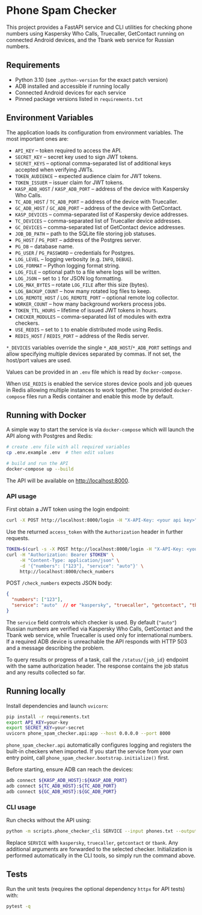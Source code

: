 # Phone Spam Checker

This project provides a FastAPI service and CLI utilities for checking phone numbers using
Kaspersky Who Calls, Truecaller, GetContact running on connected Android devices,
and the Tbank web service for Russian numbers.

## Requirements

- Python 3.10 (see `.python-version` for the exact patch version)
- ADB installed and accessible if running locally
- Connected Android devices for each service
- Pinned package versions listed in `requirements.txt`

## Environment Variables

The application loads its configuration from environment variables. The most important ones are:

- `API_KEY` – token required to access the API.
- `SECRET_KEY` – secret key used to sign JWT tokens.
- `SECRET_KEYS` – optional comma-separated list of additional keys accepted when verifying JWTs.
- `TOKEN_AUDIENCE` – expected audience claim for JWT tokens.
- `TOKEN_ISSUER` – issuer claim for JWT tokens.
- `KASP_ADB_HOST` / `KASP_ADB_PORT` – address of the device with Kaspersky Who Calls.
- `TC_ADB_HOST` / `TC_ADB_PORT` – address of the device with Truecaller.
- `GC_ADB_HOST` / `GC_ADB_PORT` – address of the device with GetContact.
- `KASP_DEVICES` – comma-separated list of Kaspersky device addresses.
- `TC_DEVICES` – comma-separated list of Truecaller device addresses.
- `GC_DEVICES` – comma-separated list of GetContact device addresses.
- `JOB_DB_PATH` – path to the SQLite file storing job statuses.
- `PG_HOST` / `PG_PORT` – address of the Postgres server.
- `PG_DB` – database name.
- `PG_USER` / `PG_PASSWORD` – credentials for Postgres.
- `LOG_LEVEL` – logging verbosity (e.g. `INFO`, `DEBUG`).
- `LOG_FORMAT` – Python logging format string.
- `LOG_FILE` – optional path to a file where logs will be written.
- `LOG_JSON` – set to `1` for JSON log formatting.
- `LOG_MAX_BYTES` – rotate `LOG_FILE` after this size (bytes).
- `LOG_BACKUP_COUNT` – how many rotated log files to keep.
- `LOG_REMOTE_HOST` / `LOG_REMOTE_PORT` – optional remote log collector.
- `WORKER_COUNT` – how many background workers process jobs.
- `TOKEN_TTL_HOURS` – lifetime of issued JWT tokens in hours.
- `CHECKER_MODULES` – comma-separated list of modules with extra checkers.
- `USE_REDIS` – set to `1` to enable distributed mode using Redis.
- `REDIS_HOST` / `REDIS_PORT` – address of the Redis server.

`*_DEVICES` variables override the single `*_ADB_HOST`/`*_ADB_PORT` settings and
allow specifying multiple devices separated by commas. If not set, the host/port
values are used.

Values can be provided in an `.env` file which is read by `docker-compose`.

When `USE_REDIS` is enabled the service stores device pools and job queues in
Redis allowing multiple instances to work together.
The provided `docker-compose` files run a Redis container and enable this mode by default.

## Running with Docker

A simple way to start the service is via `docker-compose` which will launch the API along with Postgres and Redis:

```bash
# create .env file with all required variables
cp .env.example .env  # then edit values

# build and run the API
docker-compose up --build
```

The API will be available on <http://localhost:8000>.

### API usage

First obtain a JWT token using the login endpoint:

```bash
curl -X POST http://localhost:8000/login -H "X-API-Key: <your api key>"
```

Use the returned `access_token` with the `Authorization` header in further requests.

```bash
TOKEN=$(curl -s -X POST http://localhost:8000/login -H "X-API-Key: <your api key>" | jq -r .access_token)
curl -H "Authorization: Bearer $TOKEN" \
     -H "Content-Type: application/json" \
     -d '{"numbers": ["123"], "service": "auto"}' \
     http://localhost:8000/check_numbers
```

POST `/check_numbers` expects JSON body:

```json
{
  "numbers": ["123"],
  "service": "auto"  // or "kaspersky", "truecaller", "getcontact", "tbank"
}
```

The `service` field controls which checker is used. By default (`"auto"`)
Russian numbers are verified via Kaspersky Who Calls, GetContact and the
Tbank web service, while Truecaller is used only for international numbers.
If a required ADB device is unreachable the API responds with HTTP 503 and a
message describing the problem.

To query results or progress of a task, call the `/status/{job_id}` endpoint
with the same authorization header. The response contains the job status and any
results collected so far.

## Running locally

Install dependencies and launch `uvicorn`:

```bash
pip install -r requirements.txt
export API_KEY=your-key
export SECRET_KEY=your-secret
uvicorn phone_spam_checker.api:app --host 0.0.0.0 --port 8000
```

`phone_spam_checker.api` automatically configures logging and registers the
built-in checkers when imported. If you start the service from your own entry
point, call `phone_spam_checker.bootstrap.initialize()` first.

Before starting, ensure ADB can reach the devices:

```bash
adb connect ${KASP_ADB_HOST}:${KASP_ADB_PORT}
adb connect ${TC_ADB_HOST}:${TC_ADB_PORT}
adb connect ${GC_ADB_HOST}:${GC_ADB_PORT}
```
### CLI usage

Run checks without the API using:

```bash
python -m scripts.phone_checker_cli SERVICE --input phones.txt --output results.csv --device 127.0.0.1:5555
```

Replace `SERVICE` with `kaspersky`, `truecaller`, `getcontact` or `tbank`. Any
additional arguments are forwarded to the selected checker. Initialization is
performed automatically in the CLI tools, so simply run the command above.


## Tests

Run the unit tests (requires the optional dependency `httpx` for API tests) with:

```bash
pytest -q
```
